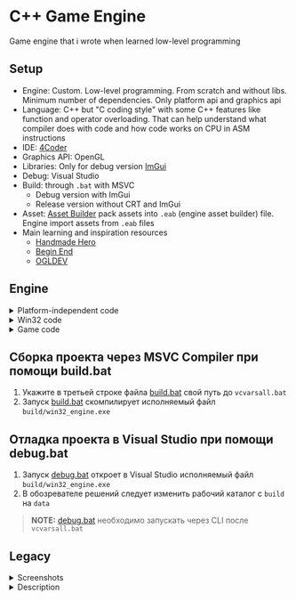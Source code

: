 # C++ Game Engine
Game engine that i wrote when learned low-level programming

## Setup
* Engine: Custom. Low-level programming. From scratch and without libs. Minimum number of dependencies. Only platform api and graphics api
* Language: C++ but "C coding style" with some C++ features like function and operator overloading. That can help understand what compiler does with code and how code works on CPU in ASM instructions
* IDE: [4Coder](https://4coder.net/)
* Graphics API: OpenGL
* Libraries: Only for debug version [ImGui](https://github.com/ocornut/imgui)
* Debug: Visual Studio
* Build: through `.bat` with MSVC
  * Debug version with ImGui
  * Release version without CRT and ImGui
* Asset: [Asset Builder](https://github.com/ezexff/asset-builder) pack assets into `.eab` (engine asset builder) file. Engine import assets from `.eab` files
* Main learning and inspiration resources
  * [Handmade Hero](https://handmadehero.org/)
  * [Begin End](https://www.youtube.com/channel/UCz29nMCtFP5cuyuLR_0dFkw)
  * [OGLDEV](https://ogldev.org/)

## Engine
<details>
<summary>Platform-independent code</summary>

* ### Types
  * Custom names for C data types (int, float and etc.)
  * Constant values
    * Min and Max for int, float and etc.
    * Pi, Tau
  * Preprocessor directives
    * Assert()
    * InvalidCodePath
    * InvalidDefaultCase
    * Kilobytes(), Megabytes(), Gigabytes(), Terabytes()
    * ArrayCount()
  * No CRT
    * _fltused
    * memset()
  * Vector declarations (v2, v2s, v3, v3s, v4)
  * Rectangle declarations (rectangle2, rectangle3)
  * Matrix declarations (m4x4, m4x4_inv)
* ### Structs
  * Memory
    * `game_memory`
  * Renderer
    * `renderer_frame`
  * Audio
    * `game_sound_output_buffer`
    * `loaded_sound`
  * Input
    * `platform_file_handle`
    * `platform_file_group`
    * `game_button_state`
    * `game_controller_input`
    * `game_input_mouse_button`
    * `game_input`
  * Other
    * `platform_api` pointers to win32 functions
      * Read data from files
        * GetAllFilesOfTypeBegin
        * GetAllFilesOfTypeEnd
        * OpenNextFile
        * ReadDataFromFile
        * FileError
  * Debug
    * `imgui` context, variables for windows visibility and etc.
* ### Functions
  * `SafeTruncateUInt64()`
  * `GetController()`
* ### Export/import function declarations
  * `UpdateAndRender()`
  * `GetSoundSamples()`
  * Renderer
    * `BeginFrame()`
    * `EndFrame()`
---
  
</details>

<details>
<summary>Win32 code</summary>


* ### Memory
  * Alloc big memory block with VirtualAlloc()
  * Pointers to platform API functions
* ### Renderer (OpenGL)
  * Load renderer from .dll
  * Init Frame object
  * Update Frame object at every frame with `BeginFrame()` and `EndFrame()`
* ### Audio
  * WASAPI
  * ~~DirectSound~~
* ### Input
  * Keyboard
  * Mouse (keys, wheel, cursor)
  * Read files
    * GetAllFilesOfType
    * OpenNextFile
    * FileError
  * ~~XInput gamepad~~
* ### Other
  * Timer
  * Fps lock
  * Toggle fullscreen
* ### Debug
  * ImGui log app
  * ImGui win32 window
    * Settings
      * Demo window
      * Window mode
      * Fps lock
    * Renderer
      * Frame info
      * OpenGL info
    * Audio
      * WASAPI info
    * Input
      * Cheatsheet of implemented inputs
---

</details>

<details>
<summary>Game code</summary>

* ### Memory
  * ConstArena static storage
  * TranArena updates every frame
* ### Renderer (OpenGL)
  * Render through camera with perspective projection
  * Push buffer
    * Clear
    * RectOnGround
    * RectOutlineOnGround
* ### Audio (sound mixer)
  * Play sound
  * Play sine wave
  * Sine wave tone volume
  * Sine wave tone hz
* ### Mode
  * Test
    * Render
      * Clear screen
  * World
    * Input
      * Camera X and Y from keyboard
      * Camera Z from mouse wheel
    * Render
      * Clear screen
      * Rectangle outline on ground
      * Rectangle on ground
* ### Other
  * Math
    * Intrinsics
      * Scalar operations through processor instructions
      * SIMD intrinsics for trigonometric math functions (SVML)
    * Scalar operations
    * Vectors operators and operations
    * Rectangles operators and operations
    * Matrices operators and operations
  * Asset
    * Reading file groups
    * Import WAV file
* ### Debug
  * ImGui log app
  * ImGui game window
    * Memory
      * ConstArena info
      * TranArena info
    * Audio
      * Tone hz
      * Tone volume
      * Play loaded sound
    * Frame
      * Push buffer info
      * Camera position and angle
    * Input
      * Mouse pos and delta
      * Log mouse input
      * Log keyboard input
    * Mode
      * Change game mode
      * Background fill color

</details>

## Сборка проекта через MSVC Compiler при помощи build.bat
1. Укажите в третьей строке файла [build.bat](code/build.bat) свой путь до `vcvarsall.bat`
2. Запуск [build.bat](code/build.bat) скомпилирует исполняемый файл `build/win32_engine.exe`
## Отладка проекта в Visual Studio при помощи debug.bat
1. Запуск [debug.bat](code/debug.bat) откроет в Visual Studio исполняемый файл `build/win32_engine.exe`
2. В обозревателе решений следует изменить рабочий каталог с `build` на `data`
> **NOTE:** [debug.bat](code/debug.bat) необходимо запускать через CLI после `vcvarsall.bat`

## Legacy
<details>
<summary>Screenshots</summary>

### 26.12.2023
<img src="https://i.imgur.com/ScSqF2k.png" alt="19 - 26.12.2023">
<img src="https://i.imgur.com/mNnF25d.png" alt="18 - 26.12.2023">
<img src="https://i.imgur.com/66SAlev.png" alt="17 - 26.12.2023">
<img src="https://i.imgur.com/m0dVLfg.png" alt="16 - 26.12.2023">
<img src="https://i.imgur.com/oRULiTy.png" alt="15 - 26.12.2023">
<img src="https://i.imgur.com/2WkdFRJ.png" alt="14 - 26.12.2023">
<img src="https://i.imgur.com/3KfLifH.png" alt="13 - 26.12.2023">
<img src="https://i.imgur.com/SGAMw7X.png" alt="12 - 26.12.2023">
<img src="https://i.imgur.com/yoag0Nv.png" alt="11 - 26.12.2023">
<img src="https://i.imgur.com/qwDYdQb.png" alt="10 - 26.12.2023">

### 26.08.2023
<img src="https://i.imgur.com/08RFODw.png" alt="9 - 26.08.2023">
<img src="https://i.imgur.com/DuFitsj.png" alt="8 - 26.08.2023">

### 21.08.2023
<img src="https://i.imgur.com/ue5gFgL.png" alt="7 - 21.08.2023">

### 19.08.2023
<img src="https://i.imgur.com/BNUPyQj.png" alt="6 - 19.08.2023">

### 12.08.2023
<img src="https://i.imgur.com/lFqbDXQ.png" alt="5 - 12.08.2023">
<img src="https://i.imgur.com/icJtm0k.png" alt="4 - 12.08.2023">
<img src="https://i.imgur.com/vRpIoxd.png" alt="3 - 12.08.2023">
<img src="https://i.imgur.com/gW81zeb.png" alt="2 - 12.08.2023">

### 06.01.2023
<img src="https://i.imgur.com/oZZdn5x.png" alt="1 - 06.01.2023">

</details>

<details>
<summary>Description</summary>

* ### Platform Layer (GLFW)
  * Memory: big memory block from VirtualAlloc()
  * OpenGL (Glad) + GLSL
  * Framerate
    * Locked and Unlocked
    * VSync
  * Window mode: fullscreen or windowed
  * Inputs
    * Keyboard
    * Mouse
  * Resolution independent rendering (getting window dimension)
  * Timers???
  * Debug
    * ImGui: Logging, Diagramming and etc.
    * Performance Counters
* ### Game Layer
  * Memory
    * WorldArena: static storage
      * GameState
      * Assets initialization
    * TranArena: updates every frame
      * SimRegion
      * GrounBuffer
      * RenderGroup
  * Types: Preprocessor directives
    * Custom names for standart types: int, float and etc.
    * Constant values: int min/max, float min/max, Pi, Tau and etc.
    * Assert(Expression)  
    * Kilobytes, Megabytes, Gigabytes, Terabytes
    * ArrayCount(Array)
  * Math: vectors, rectangles, matrices and scalar operations
  * Intrinsics: scalar operations through processor instructions
  * Inputs
    * Mouse
      * Camera pitch and yaw
      * ImGui
    * Keyboard: hero moving and shooting
  * Timers: models animations update???
  * Entities (игрок и объекты окружения)???
    * Equation of motion
    * Collision detection with gliding and overlapping
    * Transform matrices
  * Camera
  * Assets (импорт 3d-моделей, сгенерированных при помощи Assets Generator)???
  * SimRegion
  * RenderGroup (OpenGL)
    * Resolution independent rendering (FBO based on window dimension)
    * Persprective projection
    * Orthogonal projection
    * Environment Objects Rendering System (cистема рендеринга объектов окружения, объединённых в VBO)
    * Single Static Meshes (VBO одиночных мешей без анимаций)
    * Single Animated Meshes (VBO одиночных анимированных мешей)
    * Multiple Static Meshes (VBO инстансинг множества статичных мешей без анимаций - множество экземпляров мешей с разными матрицами преобразований)
    * Rendering debug info (world origin, lightings positions, collisions borders)
    * Water (FBO+RBO, Water Shader, Clipping Planes, DuDv Texture, Fresnel Effect, Normal Map)
    * Shadows (Shadow Mapping: Depth Map from Depth Buffer)
    * Grass Objects Rendering System (VBO инстансинг травы с облегчённым шейдером и без теней)
    * Seamless Ground Texture Rendering
  * ImGui: Logging, Diagramming and etc. Меню разработчика в ImGui для просмотра и редактирования параметров подсистем движка (Settings, Memory, Camera, Entities, Render, Light Sources, Shadows, Water)
  * Shaders
    * Water: Reflection Texture + Refraction Texture + Materials + Lighting
    * Grass: Materials + Lighting
    * 3d-model: Materials + Lighting + Shadows (Depth Shader, Shadow Shader, Shadow acne, Peter panning, PCF)

</details>
